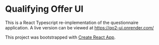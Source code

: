 # Qualifying Offer UI

This is a React Typescript re-implementation of the questionnaire application. A live version can be viewed at https://qo2-ui.onrender.com/

This project was bootstrapped with [Create React App](https://github.com/facebook/create-react-app).
